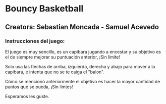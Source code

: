 # Bouncy Basketball

## Creators: Sebastian Moncada - Samuel Acevedo

### Instrucciones del juego:

El juego es muy sencillo, es un capibara jugando a encestar y su objetivo es el de siempre mejorar su puntuación anterior, ¡Sin límite!

Solo usa las flechas de arriba, izquierda, derecha y abajo para mover a la capibara, e intenta que no se te caiga el "balon".

Cómo se mencionó anteriormente el objetivo es hacer la mayor cantidad de puntos que se pueda, ¡Sin limtes!

Esperamos les guste.